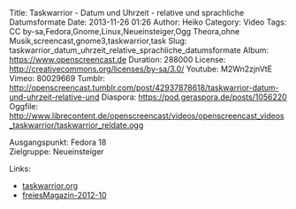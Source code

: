 Title: Taskwarrior - Datum und Uhrzeit - relative und sprachliche Datumsformate
Date: 2013-11-26 01:26
Author: Heiko
Category: Video
Tags: CC by-sa,Fedora,Gnome,Linux,Neueinsteiger,Ogg Theora,ohne Musik,screencast,gnome3,taskwarrior,task
Slug: taskwarrior_datum_uhrzeit_relative_sprachliche_datumsformate
Album: https://www.openscreencast.de
Duration: 288000
License: http://creativecommons.org/licenses/by-sa/3.0/
Youtube: M2Wn2zjnVtE
Vimeo: 80029669
Tumblr: http://openscreencast.tumblr.com/post/42937878618/taskwarrior-datum-und-uhrzeit-relative-und
Diaspora: https://pod.geraspora.de/posts/1056220
Oggfile: http://www.librecontent.de/openscreencast/videos/openscreencast_videos_taskwarrior/taskwarrior_reldate.ogg

Ausgangspunkt: Fedora 18  
Zielgruppe: Neueinsteiger  

Links:

  * [taskwarrior.org](http://taskwarrior.org/ "Link zu taskwarrior")
  * [freiesMagazin-2012-10](http://www.freiesmagazin.de/freiesMagazin-2012-10 "Link zu freiesmagazin.de")

